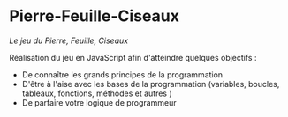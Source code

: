 # Pierre-Feuille-Ciseaux
*Le jeu du Pierre, Feuille, Ciseaux*

Réalisation du jeu en JavaScript afin d'atteindre quelques objectifs :
- De connaître les grands principes de la programmation
- D'être à l'aise avec les bases de la programmation (variables, boucles, tableaux, fonctions,
méthodes et autres )
- De parfaire votre logique de programmeur


